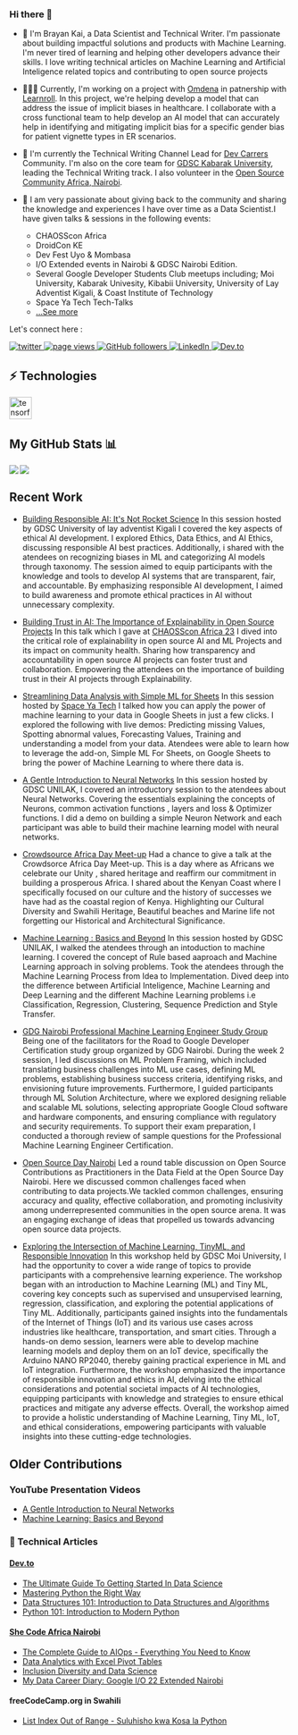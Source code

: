 ### Hi there 👋

- 🤖 I'm Brayan Kai, a Data Scientist and Technical Writer. I'm passionate about building impactful solutions and products with Machine Learning. I'm never tired of learning and helping other developers advance their skills. I love writing technical articles on Machine Learning and Artificial Inteligence related topics and contributing to open source projects

- 👨🏽‍💻 Currently, I'm working on a project with [Omdena](https://omdena.com/) in patnership with [Learnroll](https://www.learnroll.com/). In this project, we're helping develop a model that can address the issue of implicit biases in healthcare. I collaborate with a cross functional team to help develop an AI model that can accurately help in identifying and mitigating implicit bias for a specific gender bias for patient vignette types in ER scenarios.

- 👥 I'm currently the Technical Writing Channel Lead for [Dev Carrers](https://devcareer.io/) Community. I'm also on the core team for [GDSC Kabarak University](https://gdsc.community.dev/kabarak-university/), leading the Technical Writing track. I also volunteer in the [Open Source Community Africa, Nairobi](https://github.com/OSCA-Nairobi). 

- 🚀 I am very passionate about giving back to the community and sharing the knowledge and experiences I have over time as a Data Scientist.I have given talks & sessions in the following events:
    - CHAOSScon Africa 
    - DroidCon KE
    - Dev Fest Uyo & Mombasa 
    - I/O Extended events in Nairobi & GDSC Nairobi Edition.
    - Several Google Developer Students Club meetups including; Moi University, Kabarak Univesity, Kibabii University, University of Lay Adventist Kigali, & Coast Institute of Technology 
    - Space Ya Tech Tech-Talks
    - [...See more](https://github.com/mwanyumba7/TalksandEvents/blob/main/Talks/README.md) 

Let's connect here : 

<p align="left">
  <a href="https://twitter.com/Kai_mwanyumba">
    <img src="https://img.shields.io/twitter/follow/Kai_mwanyumba?paulodhiamboh?color=green&logo=twitter" alt="twitter" />
  </a>
  <a href="https://github.com/mwanyumba7/mwanyumba7">
    <img src="https://visitor-badge.laobi.icu/badge?page_id=mwanyumba7.mwanyumba7" alt="page views" />
  </a>
 
  <a href="https://github.com/mwanyumba7?tab=followers">
    <img alt="GitHub followers" src="https://img.shields.io/github/followers/mwanyumba7?color=green&logo=github">
  </a>
  <a href="https://www.linkedin.com/in/brayan-mwanyumba-309498227 ">
    <img alt="LinkedIn" src="https://img.shields.io/badge/LinkedIn-0077B5?logo=linkedin&logoColor=white">
  </a>
  <a href="https://dev.to/brayan_kai">
    <img alt="Dev.to" src="https://img.shields.io/badge/Dev.to-Dev.to-blue">
  </a>
</p>

## ⚡️ Technologies

<p align="left"> <a href="https://www.tensorflow.org" target="_blank" rel="noreferrer"> <img src="https://www.vectorlogo.zone/logos/tensorflow/tensorflow-icon.svg" alt="tensorflow" width="40" height="40"/> </a> </p>

## My GitHub Stats 📊
<a href="https://github.com/anuraghazra/github-readme-stats">
<img align="left" src="https://github-readme-stats.vercel.app/api?username=mwanyumba7&count_private=true&show_icons=true" />
</a>
<a href="https://github.com/anuraghazra/convoychat">
<img align="center" src="https://github-readme-stats.vercel.app/api/top-langs/?username=mwanyumba7" />
</a>

<br>

## Recent Work
- [Building Responsible AI: It's Not Rocket Science](https://gdsc.community.dev/events/details/developer-student-clubs-university-of-lay-adventist-of-kigali-presents-explore-ml-study-jam-2023-06-21/) In this session hosted by GDSC University of lay adventist Kigali I covered the key aspects of ethical AI development. I explored Ethics, Data Ethics, and AI Ethics, discussing responsible AI best practices. Additionally, i shared with the atendees on recognizing biases in ML and categorizing AI models through taxonomy. The session aimed to equip participants with the knowledge and tools to develop AI systems that are transparent, fair, and accountable. By emphasizing responsible AI development, I aimed to build awareness and promote ethical practices in AI without unnecessary complexity.

- [Building Trust in AI: The Importance of Explainability in Open Source Projects](https://twitter.com/chaoss_africa/status/1666444906263461888?t=TPglCUOhBmgg7WNpcjH2CA&s=19) In this talk which I gave at [CHAOSScon Africa 23](https://chaoss.community/chaosscon-2023-africa/) I dived into the critical role of explainability in open source AI and ML Projects and its impact on community health. Sharing how transparency and accountability in open source AI projects can foster trust and collaboration. Empowering the attendees on the importance of building trust in their AI projects through Explainability.  

- [Streamlining Data Analysis with Simple ML for Sheets](https://www.eventbrite.com/e/streamlining-data-analysis-with-simple-ml-for-sheets-tickets-649937258837) In this session hosted by [Space Ya Tech](https://twitter.com/spaceyatech) I talked how you can apply the power of machine learning to your data in Google Sheets in just a few clicks. I explored the following with live demos: Predicting missing Values, Spotting abnormal values, Forecasting Values, Training and understanding a model from your data. Atendees were able to learn how to leverage the add-on, Simple ML For Sheets, on Google Sheets to bring the power of Machine Learning to where there data is. 


- [A Gentle Introduction to Neural Networks](https://youtu.be/_L5Kfy0gpWY) In this session hosted by GDSC UNILAK, I covered an introductory session to the atendees about Neural Networks. Covering the essentials explaining the concepts of Neurons, common activation functions  , layers and loss & Optimizer functions. I did a demo on building a simple Neuron Network and each participant was able to build their machine learning model with neural networks.

- [Crowdsource Africa Day Meet-up](https://www.linkedin.com/posts/brayan-mwanyumba-309498227_googlecrowdsource-activity-7069036903802503168-LB_S?utm_source=share&utm_medium=member_desktop) Had a chance to give a talk at the Crowdsorce Africa Day Meet-up. This is a day where as Africans we celebrate our Unity , shared heritage and reaffirm our commitment in building a prosperous Africa. I shared about the Kenyan Coast where I specifically focused on our culture and the history of successes we have had as the coastal region of Kenya. Highlighting our Cultural Diversity and Swahili Heritage, Beautiful beaches and Marine life not forgetting our Historical and Architectural Significance.

- [Machine Learning : Basics and Beyond](https://youtu.be/GzcIodiTCVc) In this session hosted by GDSC UNILAK, I walked the atendees through an intoduction to machine learning. I covered the concept of Rule based aaproach and Machine Learning approach in solving problems. Took the atendees through the Machine Learning Process from Idea to Implementation. Dived deep into the difference between Artificial Inteligence, Machine Learning and Deep Learning and the different Machine Learning problems i.e Classification, Regression, Clustering, Sequence Prediction and Style Transfer. 

- [GDG Nairobi Professional Machine Learning Engineer Study Group](https://gdg.community.dev/events/details/google-gdg-nairobi-presents-certification-study-group-professional-machine-learning-2023-05-18/cohost-gdg-nairobi) Being one of the facilitators for the Road to Google Developer Certification study group organized by GDG Nairobi. During the week 2 session, I led discussions on ML Problem Framing, which included translating business challenges into ML use cases, defining ML problems, establishing business success criteria, identifying risks, and envisioning future improvements. Furthermore, I guided participants through ML Solution Architecture, where we explored designing reliable and scalable ML solutions, selecting appropriate Google Cloud software and hardware components, and ensuring compliance with regulatory and security requirements. To support their exam preparation, I conducted a thorough review of sample questions for the Professional Machine Learning Engineer Certification.

- [Open Source Day Nairobi](https://twitter.com/osca_nairobi/status/1634526519287595009) Led a round table discussion on Open Source Contributions as Practitioners in the Data Field at the Open Source Day Nairobi. Here we discussed common challenges faced when contributing to data projects.We tackled common challenges, ensuring accuracy and quality, effective collaboration, and promoting inclusivity among underrepresented communities in the open source arena. It was an engaging exchange of ideas that propelled us towards advancing open source data projects.

- [Exploring the Intersection of Machine Learning, TinyML, and Responsible Innovation](https://gdsc.community.dev/events/details/developer-student-clubs-moi-university-presents-exploring-the-intersection-of-machine-learning-iot-and-responsible-innovation/) In this workshop held by GDSC Moi University, I had the opportunity to cover a wide range of topics to provide participants with a comprehensive learning experience. The workshop began with an introduction to Machine Learning (ML) and Tiny ML, covering key concepts such as supervised and unsupervised learning, regression, classification, and exploring the potential applications of Tiny ML. Additionally, participants gained insights into the fundamentals of the Internet of Things (IoT) and its various use cases across industries like healthcare, transportation, and smart cities. Through a hands-on demo session, learners were able to develop machine learning models and deploy them on an IoT device, specifically the Arduino NANO RP2040, thereby gaining practical experience in ML and IoT integration. Furthermore, the workshop emphasized the importance of responsible innovation and ethics in AI, delving into the ethical considerations and potential societal impacts of AI technologies, equipping participants with knowledge and strategies to ensure ethical practices and mitigate any adverse effects. Overall, the workshop aimed to provide a holistic understanding of Machine Learning, Tiny ML, IoT, and ethical considerations, empowering participants with valuable insights into these cutting-edge technologies.

## Older Contributions

### YouTube Presentation Videos

- [A Gentle Introduction to Neural Networks](https://youtu.be/_L5Kfy0gpWY)
- [Machine Learning: Basics and Beyond](https://youtu.be/GzcIodiTCVc)

### 🔖 Technical Articles

#### [Dev.to](https://dev.to/brayan_kai)

- [The Ultimate Guide To Getting Started In Data Science](https://dev.to/brayan_kai/the-ultimate-guide-to-getting-started-in-data-science-4h9b)
- [Mastering Python the Right Way](https://dev.to/brayan_kai/mastering-python-the-right-way-2gi)
- [Data Structures 101: Introduction to Data Structures and Algorithms](https://dev.to/brayan_kai/introduction-to-data-structures-and-algorithms-with-python-3jhn)
- [Python 101: Introduction to Modern Python](https://dev.to/brayan_kai/python-101-introduction-to-modern-python-2757)

#### [She Code Africa Nairobi](https://scanairobi.hashnode.dev/)

- [The Complete Guide to AIOps - Everything You Need to Know](https://scanairobi.hashnode.dev/the-complete-guide-to-aiops-everything-you-need-to-know)
- [Data Analytics with Excel Pivot Tables](https://scanairobi.hashnode.dev/data-analytics-with-excel-pivot-tables)
- [Inclusion Diversity and Data Science](https://scanairobi.hashnode.dev/inclusion-diversity-and-data-science)
- [My Data Career Diary: Google I/O 22 Extended Nairobi](https://scanairobi.hashnode.dev/my-data-career-diary-google-io-22-extended-nairobi)

#### freeCodeCamp.org in Swahili

- [List Index Out of Range - Suluhisho kwa Kosa la Python](https://www.freecodecamp.org/swahili/news/list-index-out-of-range-suluhisho/)



<!--
**mwanyumba7/mwanyumba7** is a ✨ _special_ ✨ repository because its `README.md` (this file) appears on your GitHub profile.

Here are some ideas to get you started:

- 🔭 I’m currently working on ...
- 🌱 I’m currently learning ...
- 👯 I’m looking to collaborate on ...
- 🤔 I’m looking for help with ...
- 💬 Ask me about ...
- 📫 How to reach me: ...
- 😄 Pronouns: ...
- ⚡ Fun fact: ...
-->
